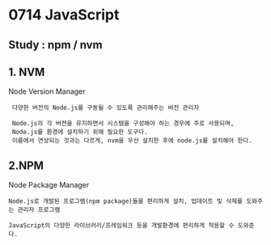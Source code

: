 # __0714 JavaScript__

## Study : npm / nvm

## 1. NVM

  Node Version Manager

  ```nvm
   다양한 버전의 Node.js를 구동될 수 있도록 관리해주는 버전 관리자

   Node.js의 각 버젼을 유지하면서 시스템을 구성해야 하는 경우에 주로 사용되며,
   Node.js를 환경에 설치하기 위해 필요한 도구다.
   이름에서 연상되는 것과는 다르게, nvm을 우선 설치한 후에 node.js를 설치해야 한다.
  ```

## 2.NPM

  Node Package Manager
  
  ```npm
  Node.js로 개발된 프로그램(npm package)들을 편리하게 설치, 업데이트 및 삭제를 도와주는 관리자 프로그램

  JavaScript의 다양한 라이브러리/프레임워크 등을 개발환경에 편리하게 적용할 수 도와준다.
  ```
